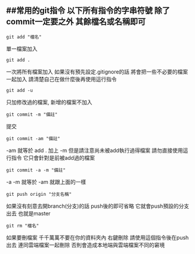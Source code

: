 ##常用的git指令
以下所有指令的字串符號
除了commit一定要之外
其餘檔名或名稱即可
--------------------------
`git add "檔名"`

單一檔案加入

`git add .`

一次將所有檔案加入
如果沒有預先設定.gitignore的話
將會把一些不必要的檔案一起加入
請清楚自己在做什麼後再使用這行指令

`git add -u`

只加修改過的檔案, 新增的檔案不加入

`git commit -m "備註"`

提交

`git commit -am "備註"`

-am 就等於 add . 加上 -m
但是請注意尚未被add執行過得檔案
請勿直接使用這行指令
它只會針對是前被add過的檔案

`git commit -a -m "備註"`

-a -m 就等於 -am 就跟上面的一樣

`git push origin "分支名稱"`

如果沒有刻意去開branch(分支)的話
push後的即可省略
它就會push預設的分支出去
也就是master

`git rm "檔名"`

如果要刪檔案
千千萬萬不要在你的資料夾內
右鍵刪除
請使用這個指令後在push出去
連同雲端檔案一起刪除
否則會造成本地端與雲端檔案不同的窘境